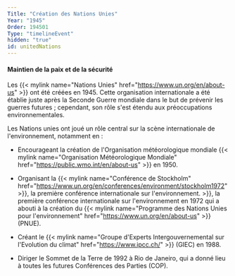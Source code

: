 ```yaml
---
Title: "Création des Nations Unies"
Year: "1945"
Order: 194501
Type: "timelineEvent"
hidden: "true"
id: unitedNations
---
```


#### Maintien de la paix et de la sécurité

Les {{< mylink name="Nations Unies" href="https://www.un.org/en/about-us" >}} ont été créées en 1945. Cette organisation internationale a été établie juste après la Seconde Guerre mondiale dans le but de prévenir les guerres futures ; cependant, son rôle s'est étendu aux préoccupations environnementales.

Les Nations unies ont joué un rôle central sur la scène internationale de l'environnement, notamment en :

- Encourageant la création de l'Organisation météorologique mondiale {{< mylink name="Organisation Météorologique Mondiale" href="https://public.wmo.int/en/about-us" >}} en 1950.
    
- Organisant la {{< mylink name="Conférence de Stockholm" href="https://www.un.org/en/conferences/environment/stockholm1972" >}}, la première conférence internationale sur l'environnement.  >}}, la première conférence internationale sur l'environnement en 1972 qui a abouti à la création du {{< mylink name="Programme des Nations Unies pour l'environnement" href="https://www.un.org/en/about-us" >}} (PNUE).
    
- Créant le {{< mylink name="Groupe d'Experts Intergouvernemental sur l'Evolution du climat" href="https://www.ipcc.ch/" >}} (GIEC) en 1988.
    
- Diriger le Sommet de la Terre de 1992 à Rio de Janeiro, qui a donné lieu à toutes les futures Conférences des Parties (COP).